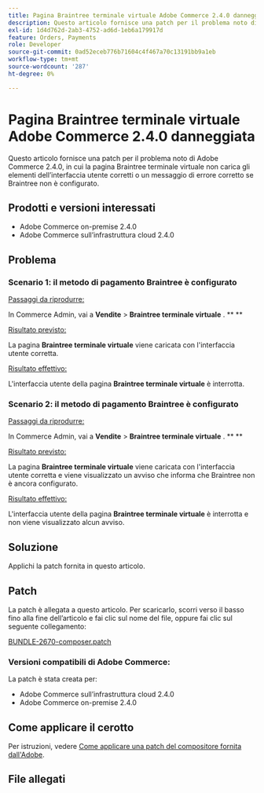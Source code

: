 ```yaml
---
title: Pagina Braintree terminale virtuale Adobe Commerce 2.4.0 danneggiata
description: Questo articolo fornisce una patch per il problema noto di Adobe Commerce 2.4.0, in cui la pagina Braintree terminale virtuale non carica gli elementi dell’interfaccia utente corretti o un messaggio di errore corretto se Braintree non è configurato.
exl-id: 1d4d762d-2ab3-4752-ad6d-1eb6a179917d
feature: Orders, Payments
role: Developer
source-git-commit: 0ad52eceb776b71604c4f467a70c13191bb9a1eb
workflow-type: tm+mt
source-wordcount: '287'
ht-degree: 0%

---
```


# Pagina Braintree terminale virtuale Adobe Commerce 2.4.0 danneggiata

Questo articolo fornisce una patch per il problema noto di Adobe Commerce 2.4.0, in cui la pagina Braintree terminale virtuale non carica gli elementi dell’interfaccia utente corretti o un messaggio di errore corretto se Braintree non è configurato.

## Prodotti e versioni interessati

* Adobe Commerce on-premise 2.4.0
* Adobe Commerce sull’infrastruttura cloud 2.4.0

## Problema

### Scenario 1: il metodo di pagamento Braintree è configurato

<u>Passaggi da riprodurre:</u>

In Commerce Admin, vai a **Vendite** > **Braintree terminale virtuale** . **&#x200B; **

<u>Risultato previsto:</u>

La pagina **Braintree terminale virtuale** viene caricata con l&#39;interfaccia utente corretta.

<u>Risultato effettivo:</u>

L&#39;interfaccia utente della pagina **Braintree terminale virtuale** è interrotta.

### Scenario 2: il metodo di pagamento Braintree è configurato

<u>Passaggi da riprodurre:</u>

In Commerce Admin, vai a **Vendite** > **Braintree terminale virtuale** . **&#x200B; **

<u>Risultato previsto:</u>

La pagina **Braintree terminale virtuale** viene caricata con l&#39;interfaccia utente corretta e viene visualizzato un avviso che informa che Braintree non è ancora configurato.

<u>Risultato effettivo:</u>

L&#39;interfaccia utente della pagina **Braintree terminale virtuale** è interrotta e non viene visualizzato alcun avviso.

## Soluzione

Applichi la patch fornita in questo articolo.

## Patch

La patch è allegata a questo articolo. Per scaricarlo, scorri verso il basso fino alla fine dell’articolo e fai clic sul nome del file, oppure fai clic sul seguente collegamento:

[BUNDLE-2670-composer.patch](assets/BUNDLE-2670-composer.patch.zip)

### Versioni compatibili di Adobe Commerce:

La patch è stata creata per:

* Adobe Commerce sull’infrastruttura cloud 2.4.0
* Adobe Commerce on-premise 2.4.0

## Come applicare il cerotto

Per istruzioni, vedere [Come applicare una patch del compositore fornita dall&#39;Adobe](/help/how-to/general/how-to-apply-a-composer-patch-provided-by-magento.md).

## File allegati
